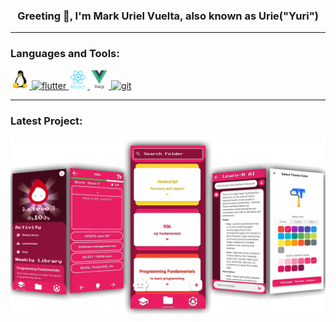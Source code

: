 <h3 align="center">Greeting 👋, I'm Mark Uriel Vuelta, also known as Urie("Yuri")</h3>
<hr>
<h3 align="left">Languages and Tools:</h3>
<p align="left"> <a href="https://www.linux.org/" target="_blank" rel="noreferrer"> <img src="https://raw.githubusercontent.com/devicons/devicon/master/icons/linux/linux-original.svg" alt="linux" width="30" height="30"/> </a> <a href="https://flutter.dev" target="_blank" rel="noreferrer"> <img src="https://www.vectorlogo.zone/logos/flutterio/flutterio-icon.svg" alt="flutter" width="30" height="30"/> </a>  <a href="https://reactjs.org/" target="_blank" rel="noreferrer"> <img src="https://raw.githubusercontent.com/devicons/devicon/master/icons/react/react-original-wordmark.svg" alt="react" width="30" height="30"/> </a> <a href="https://vuejs.org/" target="_blank" rel="noreferrer"> <img src="https://raw.githubusercontent.com/devicons/devicon/master/icons/vuejs/vuejs-original-wordmark.svg" alt="vuejs" width="30" height="30"/> </a>  <a href="https://git-scm.com/" target="_blank" rel="noreferrer"> <img src="https://www.vectorlogo.zone/logos/git-scm/git-scm-icon.svg" alt="git" width="30" height="30"/> </a> </p>
<hr>
<h3>Latest Project:</h3>
<div align="center">
  <img src="learnn_view.webp" alt="Learn-N" width="800"/>
</div>
<!-- <div align="center">
  <img src="flappyface_showcase.webp" alt="Flappy Face" width="400"/>
   <a href="https://www.remiksfd.store/">
    <img src="remiks_web.webp" alt="Remiks FD" width="400"/>
  </a>
</div> -->

